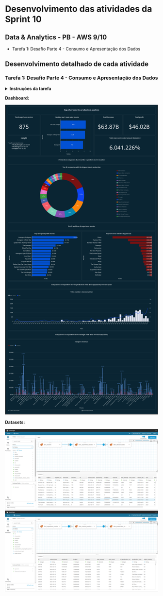 # Desenvolvimento das atividades da Sprint 10

## Data & Analytics - PB - AWS 9/10

- Tarefa 1: Desafio Parte 4 - Consumo e Apresentação dos Dados

## Desenvolvimento detalhado de cada atividade

### Tarefa 1: Desafio Parte 4 - Consumo e Apresentação dos Dados

<details>
<summary>
<b>Instruções da tarefa</b>
</summary>
Chegamos na última etapa do desafio. Até este ponto, suas atividades no data lake foram voltadas à ingestão e preparação dos dados. Agora é momento de extrair insights, apresentando-os através de uma ferramenta de visualização de dados (QuickSight).

Para tal, você deverá criar um dashboard no AWS QuickSight, utilizando como fonte de dados as tabelas que estão na camada Refined do data lake. Considere utilizar o Athena para como tipo de datasource.

Seu dashboard deve conter, no mínimo 3 tipos de gráficos diferentes.

**Perguntas dessa tarefa**

1. No AWS QuickSight:

- criar as  fonte de dados para o AWS Athena.

- criar visualizações

- publicar seus dashboards, compartilhando-os com seu monitor

Certifique-se que os dados consumidos estejam na versão final para evitar retrabalho.

</details>

**Dashboard:**

![Dashboard](Dashboard.png)

**Datasets:**

![Dashboard](Dataset_movies.png)
![Dashboard](Dataset_companies.png)